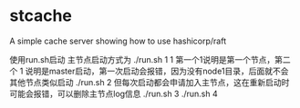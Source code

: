 # stcache
A simple cache server showing how to use hashicorp/raft

使用run.sh启动
 主节点启动方式为 ./run.sh 1 1  第一个1说明是第一个节点，第二个 1 说明是master启动，第一次启动会报错，因为没有node1目录，后面就不会
 其他节点类似启动 ./run.sh 2  但每次启动都会申请加入主节点，这在重新启动时可能会报错，可以删除主节点log信息
                ./run.sh 3
                ./run.sh 4

